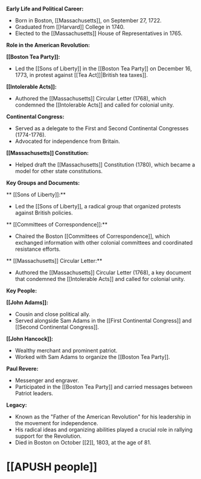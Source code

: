 **Early Life and Political Career:**

* Born in Boston, [[Massachusetts]], on September 27, 1722.
* Graduated from [[Harvard]] College in 1740.
* Elected to the [[Massachusetts]] House of Representatives in 1765.

**Role in the American Revolution:**

**[[Boston Tea Party]]:**

* Led the [[Sons of Liberty]] in the [[Boston Tea Party]] on December 16, 1773, in protest against [[Tea Act]]|British tea taxes]].

**[[Intolerable Acts]]:**

* Authored the [[Massachusetts]] Circular Letter (1768), which condemned the [[Intolerable Acts]] and called for colonial unity.

**Continental Congress:**

* Served as a delegate to the First and Second Continental Congresses (1774-1776).
* Advocated for independence from Britain.

**[[Massachusetts]] Constitution:**

* Helped draft the [[Massachusetts]] Constitution (1780), which became a model for other state constitutions.

**Key Groups and Documents:**

** [[Sons of Liberty]]:**

* Led the [[Sons of Liberty]], a radical group that organized protests against British policies.

** [[Committees of Correspondence]]:**

* Chaired the Boston [[Committees of Correspondence]], which exchanged information with other colonial committees and coordinated resistance efforts.

** [[Massachusetts]] Circular Letter:**

* Authored the [[Massachusetts]] Circular Letter (1768), a key document that condemned the [[Intolerable Acts]] and called for colonial unity.

**Key People:**

**[[John Adams]]:**

* Cousin and close political ally.
* Served alongside Sam Adams in the [[First Continental Congress]] and [[Second Continental Congress]].

**[[John Hancock]]:**

* Wealthy merchant and prominent patriot.
* Worked with Sam Adams to organize the [[Boston Tea Party]].

**Paul Revere:**

* Messenger and engraver.
* Participated in the [[Boston Tea Party]] and carried messages between Patriot leaders.

**Legacy:**

* Known as the "Father of the American Revolution" for his leadership in the movement for independence.
* His radical ideas and organizing abilities played a crucial role in rallying support for the Revolution.
* Died in Boston on October [[2]], 1803, at the age of 81.
# [[APUSH people]]